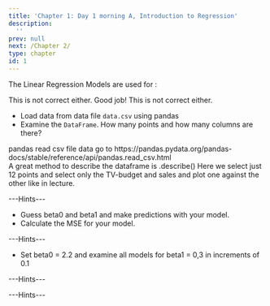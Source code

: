 ```yaml
---
title: 'Chapter 1: Day 1 morning A, Introduction to Regression'
description:
  '' 
prev: null
next: /Chapter 2/
type: chapter
id: 1
---
```


<exercise id="1" title="Regression Basics" type="slides">
    <slides source="chapter1_01_introduction"></slides>
</exercise>

 
<exercise id="2" title="Getting Started">

The Linear Regression Models are used for : 

<choice>
<opt text="Answer 1">This is not correct either.</opt>
<opt text="Approximate the dependency relationship between a dependent variable Y, the independent variables X." correct="true">Good job!</opt>
<opt text="Answer 3">This is not correct either.</opt>
</choice>

</exercise>


<exercise id="3" title="Describe your data">

- Load data from data file `data.csv` using pandas
- Examine the `DataFrame`. How many points and how many columns are there?

<codeblock id="01_03"> 
pandas read csv file data go to https://pandas.pydata.org/pandas-docs/stable/reference/api/pandas.read_csv.html
<br> 
A great method to describe the dataframe is .describe() 
</codeblock>

</exercise>

<exercise id="4" title="Draw TV-budget vs Sales for a subset of data">
Here we select just 12 points and select only the TV-budget and sales and plot one against the other like in lecture. 


<codeblock id="01_04">---Hints---</codeblock>

</exercise>

<exercise id="5" title="Estimate the Linear Model">

- Guess beta0 and beta1 and make predictions with your model.
- Calculate the MSE for your model.

<codeblock id="01_05">---Hints---</codeblock>

</exercise>

<exercise id="6" title="Analize the MSE">

- Set beta0 = 2.2 and examine all models for beta1 = 0,3 in increments of 0.1

<codeblock id="01_06">---Hints---</codeblock>

</exercise>

<exercise id="7" title="More to Do PPP">

<codeblock id="01_07">---Hints---</codeblock>

</exercise>
